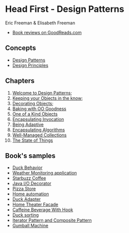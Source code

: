 # Head First - Design Patterns

Eric Freeman & Elisabeth Freeman

- [Book reviews on GoodReads.com](https://www.goodreads.com/book/show/58128.Head_First_Design_Patterns)

## Concepts

- [Design Patterns](design_patterns.md)
- [Design Principles](design_principles.md)

## Chapters

1. [Welcome to Design Patterns](welcome_to_design_patterns.md);
2. [Keeping your Objects in the know](keeping_your_objects_in_the_know.md);
3. [Decorating Objects](decorating_objects.md);
4. [Baking with OO Goodness](baking_with_oo_goodness.md)
5. [One of a Kind Objects](one_of_a_kind_objects.md)
6. [Encapsulating Invocation](encapsulating_invocation.md)
7. [Being Adaptive](being_adaptive.md)
8. [Encapsulating Algorithms](encapsulating_algorithms.md)
9. [Well-Managed Collections](well_managed_collections.md)
10. [The State of Things](the_state_of_things.md)

## Book's samples

- [Duck Behavior](01_duck_behavior)
- [Weather Monitoring application](02_weather_monitoring_application)
- [Starbuzz Coffee](03_starbuzz_coffee)
- [Java I/O Decorator](04_java_io_decorator)
- [Pizza Store](05_pizza_store)
- [Home automation](06_home_automation)
- [Duck Adapter](07_duck_adapter)
- [Home Theater Facade](08_home_theater_facade)
- [Caffeine Beverage With Hook](09_caffeine_beverage_with_hook)
- [Duck sorting](10_duck_sorting)
- [Iterator Pattern and Composite Pattern](11_iterator_pattern)
- [Gumball Machine](12_gumball_machine)
